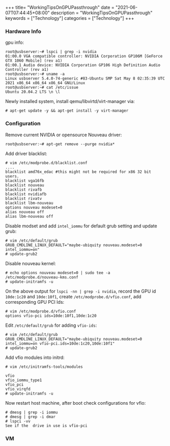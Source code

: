 +++
title= "WorkingTipsOnGPUPassthrough"
date = "2021-06-07T07:44:45+08:00"
description = "WorkingTipsOnGPUPassthrough"
keywords = ["Technology"]
categories = ["Technology"]
+++
### Hardware Info
gpu info:    

```
root@usbserver:~# lspci | grep -i nvidia
01:00.0 VGA compatible controller: NVIDIA Corporation GP106M [GeForce GTX 1060 Mobile] (rev a1)
01:00.1 Audio device: NVIDIA Corporation GP106 High Definition Audio Controller (rev a1)
root@usbserver:~# uname -a
Linux usbserver 5.4.0-74-generic #83-Ubuntu SMP Sat May 8 02:35:39 UTC 2021 x86_64 x86_64 x86_64 GNU/Linux
root@usbserver:~# cat /etc/issue
Ubuntu 20.04.2 LTS \n \l
```
Newly installed system, install qemu/libvirtd/virt-manager via:    

```
# apt-get update -y && apt-get install -y virt-manager
```

### Configuration
Remove current NVIDIA or opensource Nouveau driver:    

```
root@usbserver:~# apt-get remove --purge nvidia*
```
Add driver blacklist:    

```
# vim /etc/modprobe.d/blacklist.conf
....
blacklist amd76x_edac #this might not be required for x86 32 bit users.
blacklist vga16fb
blacklist nouveau
blacklist rivafb
blacklist nvidiafb
blacklist rivatv
blacklist lbm-nouveau
options nouveau modeset=0
alias nouveau off
alias lbm-nouveau off
```
Disable modset and add `intel_iommu` for default grub setting and update grub:    

```
# vim /etc/default/grub
GRUB_CMDLINE_LINUX_DEFAULT="maybe-ubiquity nouveau.modeset=0 intel_iommu=on"
# update-grub2
```
Disable nouveau kernel:    

```
# echo options nouveau modeset=0 | sudo tee -a /etc/modprobe.d/nouveau-kms.conf
# update-initramfs -u
```
On the above output for `lspci -nn | grep -i nvidia`, record the GPU id `10de:1c20` and `10de:10f1`, create `/etc/modprobe.d/vfio.conf`, add corresponding GPU PCI Ids:    

```
# vim /etc/modprobe.d/vfio.conf
options vfio-pci ids=10de:10f1,10de:1c20
```
Edit `/etc/default/grub` for adding `vfio-ids`:    

```
# vim /etc/default/grub
GRUB_CMDLINE_LINUX_DEFAULT="maybe-ubiquity nouveau.modeset=0 intel_iommu=on vfio-pci.ids=10de:1c20,10de:10f1"
# update-grub2
```
Add vfio modules into initrd:    

```
# vim /etc/initramfs-tools/modules

vfio
vfio_iommu_type1
vfio_pci
vfio_virqfd
# update-initramfs -u
```
Now restart host machine, after boot check configurations for vfio:    

```
# dmesg | grep -i iommu
# dmesg | grep -i dmar
# lspci -vv
See if the  drive in use is vfio-pci
```
### VM

